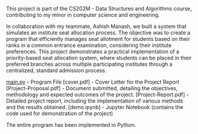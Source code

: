 This project is part of the CS202M - Data Structures and Algorithms course, contributing to my minor in computer science and engineering.

In collaboration with my teammate, Ashish Manash, we built a system that simulates an institute seat allocation process. The objective was to create a program that efficiently manages seat allotment for students based on their ranks in a common entrance examination, considering their institute preferences. This project demonstrates a practical implementation of a priority-based seat allocation system, where students can be placed in their preferred branches across multiple participating institutes through a centralized, standard admission process.


[main.py]([url](https://github.com/galava-shubhang/Institute_Seat_Allocation_System/blob/main/main.py)) - Program File
[cover.pdf] - Cover Letter for the Project Report
[Project-Proposal.pdf] - Document submitted, detailing the objectives, methodology and expected outcomes of the project.
[Project-Report.pdf] - Detailed project report, including the implementation of various methods and the results obtained.
[demo.ipynb] - Jupyter Notebook (contains the code used for demonstration of the project) 


The entire program has been implemented in Python.
